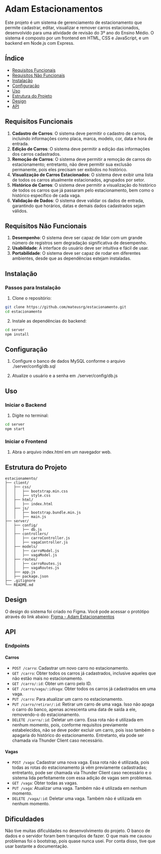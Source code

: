 # Adam Estacionamentos

Este projeto é um sistema de gerenciamento de estacionamento que permite cadastrar, editar, visualizar e remover carros estacionados, desenvolvido para uma atividade de revisão do 3º ano do Ensino Médio. O sistema é composto por um frontend em HTML, CSS e JavaScript, e um backend em Node.js com Express.

## Índice

- [Requisitos Funcionais](#requisitos-funcionais)
- [Requisitos Não Funcionais](#requisitos-não-funcionais)
- [Instalação](#instalação)
- [Configuração](#configuração)
- [Uso](#uso)
- [Estrutura do Projeto](#estrutura-do-projeto)
- [Design](#design)
- [API](#api)

## Requisitos Funcionais

1. **Cadastro de Carros**: O sistema deve permitir o cadastro de carros, incluindo informações como placa, marca, modelo, cor, data e hora de entrada.
2. **Edição de Carros**: O sistema deve permitir a edição das informações dos carros cadastrados.
3. **Remoção de Carros**: O sistema deve permitir a remoção de carros do estacionamento; entretanto, não deve permitir sua exclusão permanente, pois eles precisam ser exibidos no histórico.
4. **Visualização de Carros Estacionados**: O sistema deve exibir uma lista de todos os carros atualmente estacionados, agrupados por setor.
5. **Histórico de Carros**: O sistema deve permitir a visualização do histórico de todos os carros que já passaram pelo estacionamento, bem como o histórico específico de cada vaga.
6. **Validação de Dados**: O sistema deve validar os dados de entrada, garantindo que horários, datas e demais dados cadastrados sejam válidos.

## Requisitos Não Funcionais

1. **Desempenho**: O sistema deve ser capaz de lidar com um grande número de registros sem degradação significativa de desempenho.
2. **Usabilidade**: A interface do usuário deve ser intuitiva e fácil de usar.
3. **Portabilidade**: O sistema deve ser capaz de rodar em diferentes ambientes, desde que as dependências estejam instaladas.

## Instalação

### Passos para Instalação

1. Clone o repositório:

```sh
git clone https://github.com/mateusrg/estacionamento.git
cd estacionamento
```

2. Instale as dependências do backend:
```sh
cd server
npm install
```

## Configuração

1. Configure o banco de dados MySQL conforme o arquivo ./server/config/db.sql

2. Atualize o usuário e a senha em ./server/config/db.js

## Uso

### Iniciar o Backend

1. Digite no terminal:
```sh
cd server
npm start
```

### Iniciar o Frontend

1. Abra o arquivo index.html em um navegador web.

## Estrutura do Projeto

```
estacionamento/
├── client/
│   ├── css/
│   │   ├── bootstrap.min.css
│   │   ├── style.css
│   ├── html/
│   │   ├── index.html
│   ├── js/
│   │   ├── bootstrap.bundle.min.js
│   │   ├── main.js
├── server/
│   ├── config/
│   │   ├── db.js
│   ├── controllers/
│   │   ├── carroController.js
│   │   ├── vagaController.js
│   ├── models/
│   │   ├── carroModel.js
│   │   ├── vagaModel.js
│   ├── routes/
│   │   ├── carroRoutes.js
│   │   ├── vagaRoutes.js
│   ├── app.js
│   ├── package.json
├── .gitignore
└── README.md
```

## Design
O design do sistema foi criado no Figma. Você pode acessar o protótipo através do link abaixo:
[Figma - Adam Estacionamentos](https://www.figma.com/design/mrNgdlxbfWQXK4lN5N3dUm)

## API

### Endpoints

#### Carros

- `POST /carro`: Cadastrar um novo carro no estacionamento.
- `GET /carro`: Obter todos os carros já cadastrados, inclusive aqueles que não estão mais no estacionamento.
- `GET /carro/:id`: Obter um carro pelo ID.
- `GET /carro/vaga/:idVaga`: Obter todos os carros já cadastrados em uma vaga.
- `PUT /carro`: Para atualizar um carro no estacionamento.
- `PUT /carro/retirar/:id`: Retirar um carro de uma vaga. Isso não apaga o carro do banco, apenas acrescenta uma data de saída a ele, removendo-o do estacionamento.
- `DELETE /carro/:id`: Deletar um carro. Essa rota não é utilizada em nenhum momento, pois, conforme requisitos previamente estabelecidos, não se deve poder excluir um carro, pois isso também o apagaria do histórico do estacionamento. Entretanto, ela pode ser chamada via Thunder Client caso necessário.

#### Vagas

- `POST /vaga`: Cadastrar uma nova vaga. Essa rota não é utilizada, pois todas as rotas do estacionamento já vêm previamente cadastradas; entretanto, pode ser chamada via Thunder Client caso necessário e o sistema lida perfeitamente com essa adição de vagas sem problemas.
- `GET /vaga`: Obter todas as vagas.
- `PUT /vaga`: Atualizar uma vaga. Também não é utilizada em nenhum momento.
- `DELETE /vaga/:id`: Deletar uma vaga. Também não é utilizada em nenhum momento.

## Dificuldades
Não tive muitas dificuldades no desenvolvimento do projeto. O banco de dados e o servidor foram bem tranquilos de fazer. O que mais me causou problemas foi o bootstrap, pois quase nunca usei. Por conta disso, tive que usar bastante a documentação.
